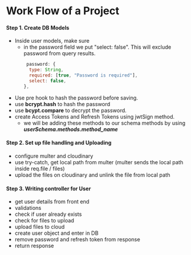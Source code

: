 # Work Flow of a Project

#### Step 1. Create DB Models

- Inside user models, make sure
  - in the password field we put "select: false". This will exclude password from query results.
    ```js
     password: {
      type: String,
      required: [true, "Password is required"],
      select: false,
    },
    ```
- Use pre hook to hash the password before saving.
- use **bcrypt.hash** to hash the password
- use **bcypt.compare** to decrypt the password.
- create Access Tokens and Refresh Tokens using jwtSign method.
  - we will be adding these methods to our schema methods by using **_userSchema.methods.method_name_**

#### Step 2. Set up file handling and Uploading

- configure multer and cloudinary
- use try-catch, get local path from multer (multer sends the local path inside req.file / files)
- upload the files on cloudinary and unlink the file from local path

#### Step 3. Writing controller for User

- get user details from front end
- validations
- check if user already exists
- check for files to upload
- upload files to cloud
- create user object and enter in DB
- remove password and refresh token from response
- return response
